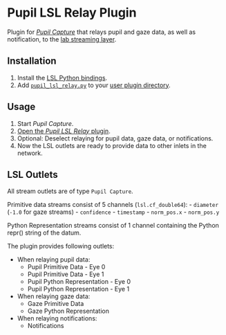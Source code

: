 # Pupil LSL Relay Plugin

Plugin for _[Pupil Capture](https://github.com/pupil-labs/pupil/wiki/Pupil-Capture)_ that relays pupil and gaze data, as well as notification, to the [lab streaming layer](https://github.com/sccn/labstreaminglayer).

## Installation

1. Install the [LSL Python bindings](https://github.com/sccn/labstreaminglayer/tree/master/LSL/liblsl-Python).
2. Add [`pupil_lsl_relay.py`](pupil_lsl_relay.py) to your [user plugin directory](https://github.com/pupil-labs/pupil/wiki/Plugin-Guide#load-your-plugin-automatically).

## Usage

1. Start _Pupil Capture_.
2. [Open the _Pupil LSL Relay_ plugin](https://github.com/pupil-labs/pupil/wiki/Pupil-Capture#open-a-plugin).
3. Optional: Deselect relaying for pupil data, gaze data, or notifications.
4. Now the LSL outlets are ready to provide data to other inlets in the network.

## LSL Outlets

All stream outlets are of type `Pupil Capture`.

Primitive data streams consist of 5 channels (`lsl.cf_double64`):
    - `diameter` (`-1.0` for gaze streams)
    - `confidence`
    - `timestamp`
    - `norm_pos.x`
    - `norm_pos.y`

Python Representation streams consist of 1 channel containing the
Python repr() string of the datum.

The plugin provides following outlets:

- When relaying pupil data:
    - Pupil Primitive Data - Eye 0
    - Pupil Primitive Data - Eye 1
    - Pupil Python Representation - Eye 0
    - Pupil Python Representation - Eye 1
- When relaying gaze data:
    - Gaze Primitive Data
    - Gaze Python Representation
- When relaying notifications:
    - Notifications